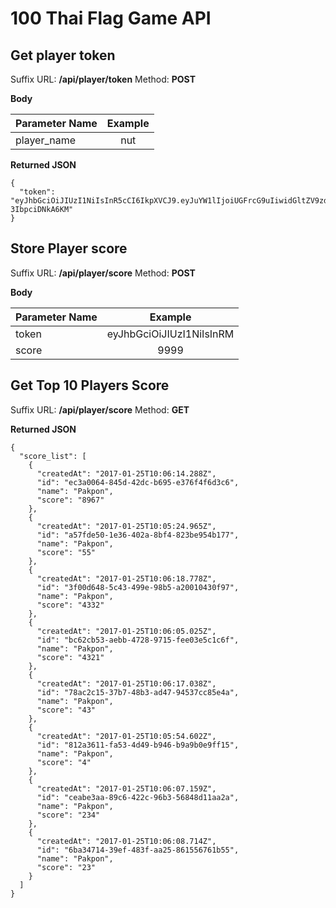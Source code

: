 # 100 Thai Flag Game API

## Get player token
Suffix URL: **/api/player/token**
Method: **POST**

**Body**

| Parameter Name | Example |
|:--|:--:|
| player_name | nut |

**Returned JSON**
```
{
  "token": "eyJhbGciOiJIUzI1NiIsInR5cCI6IkpXVCJ9.eyJuYW1lIjoiUGFrcG9uIiwidGltZV9zdGFtcCI6IjOlJ34jqc_gc9DlELhHph6EO-3IbpciDNkA6KM"
}
```

## Store Player score
Suffix URL: **/api/player/score**
Method: **POST**

**Body**

| Parameter Name | Example |
|:--|:--:|
| token | eyJhbGciOiJIUzI1NiIsInRM |
| score | 9999 |

## Get Top 10 Players Score 
Suffix URL: **/api/player/score**
Method: **GET**

**Returned JSON**
```
{
  "score_list": [
    {
      "createdAt": "2017-01-25T10:06:14.288Z",
      "id": "ec3a0064-845d-42dc-b695-e376f4f6d3c6",
      "name": "Pakpon",
      "score": "8967"
    },
    {
      "createdAt": "2017-01-25T10:05:24.965Z",
      "id": "a57fde50-1e36-402a-8bf4-823be954b177",
      "name": "Pakpon",
      "score": "55"
    },
    {
      "createdAt": "2017-01-25T10:06:18.778Z",
      "id": "3f00d648-5c43-499e-98b5-a20010430f97",
      "name": "Pakpon",
      "score": "4332"
    },
    {
      "createdAt": "2017-01-25T10:06:05.025Z",
      "id": "bc62cb53-aebb-4728-9715-fee03e5c1c6f",
      "name": "Pakpon",
      "score": "4321"
    },
    {
      "createdAt": "2017-01-25T10:06:17.038Z",
      "id": "78ac2c15-37b7-48b3-ad47-94537cc85e4a",
      "name": "Pakpon",
      "score": "43"
    },
    {
      "createdAt": "2017-01-25T10:05:54.602Z",
      "id": "812a3611-fa53-4d49-b946-b9a9b0e9ff15",
      "name": "Pakpon",
      "score": "4"
    },
    {
      "createdAt": "2017-01-25T10:06:07.159Z",
      "id": "ceabe3aa-89c6-422c-96b3-56848d11aa2a",
      "name": "Pakpon",
      "score": "234"
    },
    {
      "createdAt": "2017-01-25T10:06:08.714Z",
      "id": "6ba34714-39ef-483f-aa25-861556761b55",
      "name": "Pakpon",
      "score": "23"
    }
  ]
}
```
